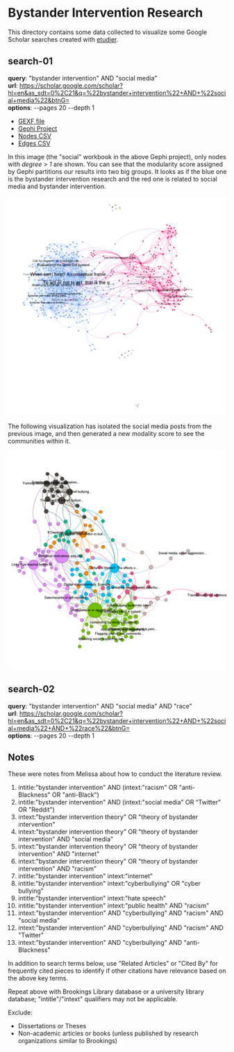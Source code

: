 # Bystander Intervention Research

This directory contains some data collected to visualize some Google Scholar searches created with [etudier](https://github.com/edsu/etudier).

## search-01

**query**: "bystander intervention" AND "social media"  
**url**: https://scholar.google.com/scholar?hl=en&as_sdt=0%2C21&q=%22bystander+intervention%22+AND+%22social+media%22&btnG=  
**options**: --pages 20 --depth 1

* [GEXF file](search-01.gexf)
* [Gephi Project](search-01.gephi)
* [Nodes CSV](search-01-nodes.csv)
* [Edges CSV](search-02-edges.csv)

In this image (the "social" workbook in the above Gephi project), only nodes with *degree > 1* are shown. You can see that the modularity score assigned by Gephi partitions our results into two big groups. It looks as if the blue one is the bystander intervention research and the red one is related to social media and bystander intervention. 

<a href="https://raw.githubusercontent.com/edsu/bystander-action/main/research/search-01-all.png"><img width="700" src="search-01-all.png"></a>

The following visualization has isolated the social media posts from the previous image, and then generated a new modality score to see the communities within it.

<a href="https://raw.githubusercontent.com/edsu/bystander-action/main/research/search-01-social.png"><img width="700" src="search-01-social.png"></a>

## search-02

**query**: "bystander intervention" AND "social media" AND "race"  
**url**: https://scholar.google.com/scholar?hl=en&as_sdt=0%2C21&q=%22bystander+intervention%22+AND+%22social+media%22+AND+%22race%22&btnG=  
**options**: --pages 20 --depth 1

## Notes

These were notes from Melissa about how to conduct the literature review.

1. intitle:"bystander intervention" AND (intext:"racism" OR "anti-Blackness" OR "anti-Black")
2. intitle:"bystander intervention" AND (intext:"social media" OR “Twitter" OR "Reddit")
3. intext:"bystander intervention theory" OR "theory of bystander intervention"
4. intext:"bystander intervention theory" OR "theory of bystander intervention" AND "social media"
5. intext:"bystander intervention theory" OR "theory of bystander intervention" AND "internet"
6. intext:"bystander intervention theory" OR "theory of bystander intervention" AND "racism"
7. intitle:"bystander intervention" intext:"internet"
8. intitle:"bystander intervention" intext:"cyberbullying" OR "cyber bullying"
9. intitle:"bystander intervention" intext:"hate speech"
10. intitle:"bystander intervention" intext:"public health" AND "racism"
11. intext:"bystander intervention" AND "cyberbullying" AND "racism" AND "social media"
12. intext:"bystander intervention" AND "cyberbullying" AND "racism" AND "Twitter"
13. intext:"bystander intervention" AND "cyberbullying" AND "anti-Blackness"

In addition to search terms below, use "Related Articles" or "Cited By" for frequently cited pieces to identify if other citations have relevance based on the above key terms.

Repeat above with Brookings Library database or a university library database; "intitle"/"intext" qualifiers may not be applicable.

Exclude:
- Dissertations or Theses
- Non-academic articles or books (unless published by research organizations similar to Brookings)
